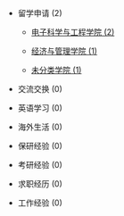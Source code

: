 - 留学申请 (2)

  - [电子科学与工程学院 (2)](留学申请/electronic/README.md)
  
  - [经济与管理学院 (1)](留学申请/economic-and-management/README.md)

  - [未分类学院 (1)](留学申请/unknown/README.md)

- 交流交换 (0)

- 英语学习 (0)

- 海外生活 (0)

- 保研经验 (0)

- 考研经验 (0)

- 求职经历 (0)

- 工作经验 (0)
